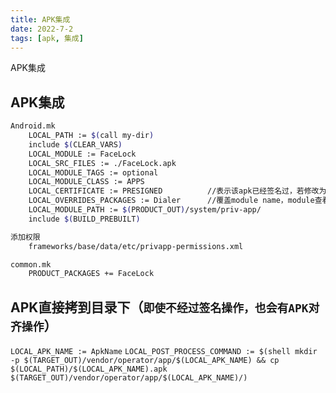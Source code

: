 ```yaml
---
title: APK集成
date: 2022-7-2
tags: [apk, 集成]
---
```


APK集成

<!--more-->

## APK集成
```bash
Android.mk
    LOCAL_PATH := $(call my-dir)
    include $(CLEAR_VARS)
    LOCAL_MODULE := FaceLock
    LOCAL_SRC_FILES := ./FaceLock.apk
    LOCAL_MODULE_TAGS := optional
    LOCAL_MODULE_CLASS := APPS
    LOCAL_CERTIFICATE := PRESIGNED          //表示该apk已经签名过，若修改为platform，就使用系统签名
    LOCAL_OVERRIDES_PACKAGES := Dialer      //覆盖module name，module查看根据源码中的android.mk确定
    LOCAL_MODULE_PATH := $(PRODUCT_OUT)/system/priv-app/
    include $(BUILD_PREBUILT)

添加权限
    frameworks/base/data/etc/privapp-permissions.xml

common.mk
    PRODUCT_PACKAGES += FaceLock
```


## APK直接拷到目录下（`即使不经过签名操作，也会有APK对齐操作`）
`LOCAL_APK_NAME := ApkName`
`LOCAL_POST_PROCESS_COMMAND := $(shell mkdir -p $(TARGET_OUT)/vendor/operator/app/$(LOCAL_APK_NAME) && cp $(LOCAL_PATH)/$(LOCAL_APK_NAME).apk $(TARGET_OUT)/vendor/operator/app/$(LOCAL_APK_NAME)/)`
